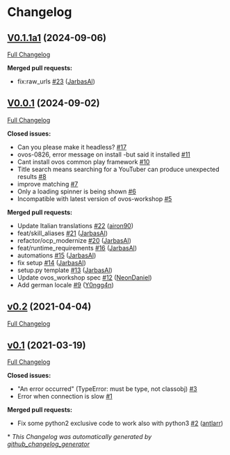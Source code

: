 # Changelog

## [V0.1.1a1](https://github.com/OpenVoiceOS/skill-ovos-youtube/tree/V0.1.1a1) (2024-09-06)

[Full Changelog](https://github.com/OpenVoiceOS/skill-ovos-youtube/compare/V0.0.1...V0.1.1a1)

**Merged pull requests:**

- fix:raw\_urls [\#23](https://github.com/OpenVoiceOS/skill-ovos-youtube/pull/23) ([JarbasAl](https://github.com/JarbasAl))

## [V0.0.1](https://github.com/OpenVoiceOS/skill-ovos-youtube/tree/V0.0.1) (2024-09-02)

[Full Changelog](https://github.com/OpenVoiceOS/skill-ovos-youtube/compare/v0.2...V0.0.1)

**Closed issues:**

- Can you please make it headless? [\#17](https://github.com/OpenVoiceOS/skill-ovos-youtube/issues/17)
- ovos-0826, error message on install -but said it installed [\#11](https://github.com/OpenVoiceOS/skill-ovos-youtube/issues/11)
- Cant install ovos common play framework [\#10](https://github.com/OpenVoiceOS/skill-ovos-youtube/issues/10)
- Title search means searching for a YouTuber can produce unexpected results [\#8](https://github.com/OpenVoiceOS/skill-ovos-youtube/issues/8)
- improve matching [\#7](https://github.com/OpenVoiceOS/skill-ovos-youtube/issues/7)
- Only a loading spinner is being shown [\#6](https://github.com/OpenVoiceOS/skill-ovos-youtube/issues/6)
- Incompatible with latest version of ovos-workshop [\#5](https://github.com/OpenVoiceOS/skill-ovos-youtube/issues/5)

**Merged pull requests:**

- Update Italian translations [\#22](https://github.com/OpenVoiceOS/skill-ovos-youtube/pull/22) ([airon90](https://github.com/airon90))
- feat/skill\_aliases [\#21](https://github.com/OpenVoiceOS/skill-ovos-youtube/pull/21) ([JarbasAl](https://github.com/JarbasAl))
- refactor/ocp\_modernize [\#20](https://github.com/OpenVoiceOS/skill-ovos-youtube/pull/20) ([JarbasAl](https://github.com/JarbasAl))
- feat/runtime\_requirements [\#16](https://github.com/OpenVoiceOS/skill-ovos-youtube/pull/16) ([JarbasAl](https://github.com/JarbasAl))
- automations [\#15](https://github.com/OpenVoiceOS/skill-ovos-youtube/pull/15) ([JarbasAl](https://github.com/JarbasAl))
- fix setup [\#14](https://github.com/OpenVoiceOS/skill-ovos-youtube/pull/14) ([JarbasAl](https://github.com/JarbasAl))
- setup.py template [\#13](https://github.com/OpenVoiceOS/skill-ovos-youtube/pull/13) ([JarbasAl](https://github.com/JarbasAl))
- Update ovos\_workshop spec [\#12](https://github.com/OpenVoiceOS/skill-ovos-youtube/pull/12) ([NeonDaniel](https://github.com/NeonDaniel))
- Add german locale [\#9](https://github.com/OpenVoiceOS/skill-ovos-youtube/pull/9) ([Y0ngg4n](https://github.com/Y0ngg4n))

## [v0.2](https://github.com/OpenVoiceOS/skill-ovos-youtube/tree/v0.2) (2021-04-04)

[Full Changelog](https://github.com/OpenVoiceOS/skill-ovos-youtube/compare/v0.1...v0.2)

## [v0.1](https://github.com/OpenVoiceOS/skill-ovos-youtube/tree/v0.1) (2021-03-19)

[Full Changelog](https://github.com/OpenVoiceOS/skill-ovos-youtube/compare/ab005aa5bbe9e3b63a9a10cca38004fbcb82573d...v0.1)

**Closed issues:**

- "An error occurred" \(TypeError: must be type, not classobj\) [\#3](https://github.com/OpenVoiceOS/skill-ovos-youtube/issues/3)
- Error when connection is slow [\#1](https://github.com/OpenVoiceOS/skill-ovos-youtube/issues/1)

**Merged pull requests:**

- Fix some python2 exclusive code to work also with python3 [\#2](https://github.com/OpenVoiceOS/skill-ovos-youtube/pull/2) ([antlarr](https://github.com/antlarr))



\* *This Changelog was automatically generated by [github_changelog_generator](https://github.com/github-changelog-generator/github-changelog-generator)*
